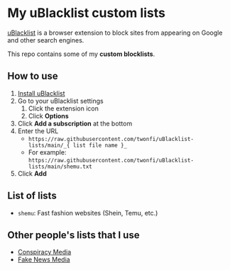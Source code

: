 # My uBlacklist custom lists
[uBlacklist](https://iorate.github.io/ublacklist/docs) is a browser extension to block sites from appearing on Google and other search engines.

This repo contains some of my **custom blocklists**.

## How to use
1. [Install uBlacklist](https://iorate.github.io/ublacklist/docs)
2. Go to your uBlacklist settings
   1. Click the extension icon
   2. Click **Options**
3. Click **Add a subscription** at the bottom
4. Enter the URL
   - `https://raw.githubusercontent.com/twonfi/uBlacklist-lists/main/_{ list file name }_`
   - For example: `https://raw.githubusercontent.com/twonfi/uBlacklist-lists/main/shemu.txt`
5. Click **Add**

## List of lists
- `shemu`: Fast fashion websites (Shein, Temu, etc.)

## Other people's lists that I use
- [Conspiracy Media](https://github.com/RubenKelevra/ublacklist_conspiracy)
- [Fake News Media](https://github.com/RubenKelevra/ublacklist_fakenews)
